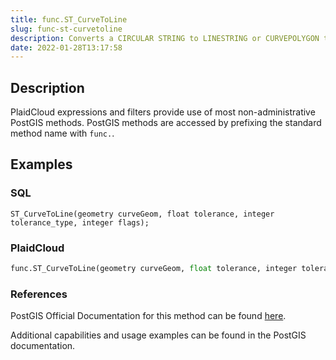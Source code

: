 ```yaml
---
title: func.ST_CurveToLine
slug: func-st-curvetoline
description: Converts a CIRCULAR STRING to LINESTRING or CURVEPOLYGON to POLYGON or MULTISURFACE to MULTIPOLYGON
date: 2022-01-28T13:17:58
---
```



## Description


PlaidCloud expressions and filters provide use of most non-administrative PostGIS methods. PostGIS methods are accessed by prefixing the standard method name with `func.`.



## Examples


### SQL



```
ST_CurveToLine(geometry curveGeom, float tolerance, integer tolerance_type, integer flags);
```


### PlaidCloud



```python
func.ST_CurveToLine(geometry curveGeom, float tolerance, integer tolerance_type, integer flags)
```


### References


PostGIS Official Documentation for this method can be found [here](https://postgis.net/docs/manual-3.1/ST_CurveToLine.html).



Additional capabilities and usage examples can be found in the PostGIS documentation.

